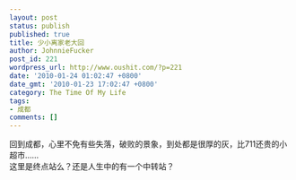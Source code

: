 ```yaml
---
layout: post
status: publish
published: true
title: 少小离家老大回
author: JohnnieFucker
post_id: 221
wordpress_url: http://www.oushit.com/?p=221
date: '2010-01-24 01:02:47 +0800'
date_gmt: '2010-01-23 17:02:47 +0800'
category: The Time Of My Life
tags:
- 成都
comments: []
---
```

<p>回到成都，心里不免有些失落，破败的景象，到处都是很厚的灰，比711还贵的小超市……<br />
这里是终点站么？还是人生中的有一个中转站？</p>
